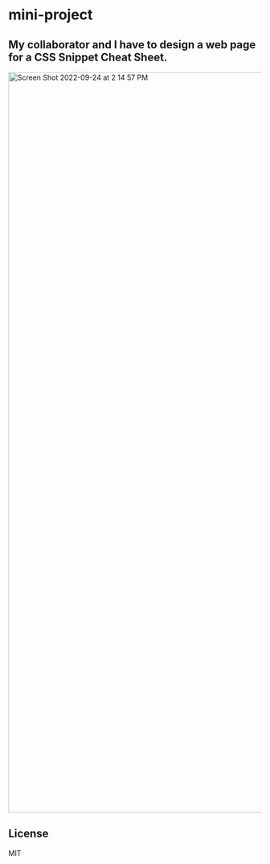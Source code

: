 # mini-project

## My collaborator and I have to design a web page for a CSS Snippet Cheat Sheet.

<img width="1470" alt="Screen Shot 2022-09-24 at 2 14 57 PM" src="https://user-images.githubusercontent.com/113512061/192119041-b2fb2ceb-ceb2-4e42-a090-d7e8136397f2.png">

## License
MIT 
